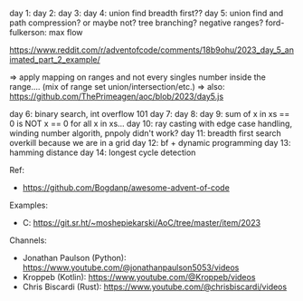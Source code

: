 day 1:
day 2:
day 3:
day 4: union find breadth first??
day 5: union find and path compression? or maybe not? tree branching? negative ranges?
ford-fulkerson: max flow

https://www.reddit.com/r/adventofcode/comments/18b9ohu/2023_day_5_animated_part_2_example/

=> apply mapping on ranges and not every singles number inside the range.... (mix of range set union/intersection/etc.)
=> also: https://github.com/ThePrimeagen/aoc/blob/2023/day5.js

day 6: binary search, int overflow 101
day 7:
day 8:
day 9: sum of x in xs == 0 is NOT x == 0 for all x in xs...
day 10: ray casting with edge case handling, winding number algorith, pnpoly didn't work?
day 11: breadth first search overkill because we are in a grid
day 12: bf + dynamic programming
day 13: hamming distance
day 14: longest cycle detection

Ref:
- https://github.com/Bogdanp/awesome-advent-of-code

Examples:
- C: https://git.sr.ht/~moshepiekarski/AoC/tree/master/item/2023

Channels:
- Jonathan Paulson (Python): https://www.youtube.com/@jonathanpaulson5053/videos
- Kroppeb (Kotlin): https://www.youtube.com/@Kroppeb/videos
- Chris Biscardi (Rust): https://www.youtube.com/@chrisbiscardi/videos
